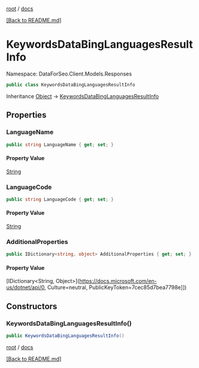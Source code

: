 [root](./../ "root") / [docs](./ "docs")

[[Back to README.md]](./../README.md "[Back to README.md]")

# KeywordsDataBingLanguagesResultInfo

Namespace: DataForSeo.Client.Models.Responses

```csharp
public class KeywordsDataBingLanguagesResultInfo
```

Inheritance [Object](https://docs.microsoft.com/en-us/dotnet/api/Object) → [KeywordsDataBingLanguagesResultInfo](./KeywordsDataBingLanguagesResultInfo.md)

## Properties

### **LanguageName**

```csharp
public string LanguageName { get; set; }
```

#### Property Value

[String](https://docs.microsoft.com/en-us/dotnet/api/String)<br>

### **LanguageCode**

```csharp
public string LanguageCode { get; set; }
```

#### Property Value

[String](https://docs.microsoft.com/en-us/dotnet/api/String)<br>

### **AdditionalProperties**

```csharp
public IDictionary<string, object> AdditionalProperties { get; set; }
```

#### Property Value

[IDictionary&lt;String, Object&gt;](https://docs.microsoft.com/en-us/dotnet/api/0, Culture=neutral, PublicKeyToken=7cec85d7bea7798e]])<br>

## Constructors

### **KeywordsDataBingLanguagesResultInfo()**

```csharp
public KeywordsDataBingLanguagesResultInfo()
```

[root](./../ "root") / [docs](./ "docs")

[[Back to README.md]](./../README.md "[Back to README.md]")